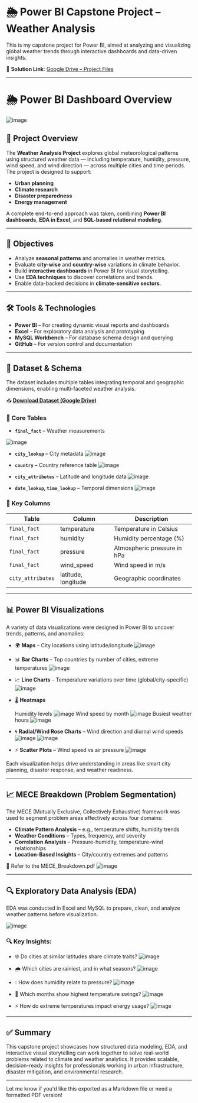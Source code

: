 

# 🌦️ Power BI Capstone Project – Weather Analysis

This is my capstone project for Power BI, aimed at analyzing and visualizing global weather trends through interactive dashboards and data-driven insights.

📁 **Solution Link**: [Google Drive – Project Files](https://drive.google.com/drive/folders/18r-Pn4C_DhWSydFqz_iyoVALTq6qrVyX?usp=drive_link)

---
# 🌦️ Power BI Dashboard Overview
![image](https://github.com/user-attachments/assets/32c0c272-20b0-44b2-909e-02f95bc67995)

## 📌 Project Overview

The **Weather Analysis Project** explores global meteorological patterns using structured weather data — including temperature, humidity, pressure, wind speed, and wind direction — across multiple cities and time periods. The project is designed to support:

* **Urban planning**
* **Climate research**
* **Disaster preparedness**
* **Energy management**

A complete end-to-end approach was taken, combining **Power BI dashboards**, **EDA in Excel**, and **SQL-based relational modeling**.

---

## 🎯 Objectives

* Analyze **seasonal patterns** and anomalies in weather metrics.
* Evaluate **city-wise** and **country-wise** variations in climate behavior.
* Build **interactive dashboards** in Power BI for visual storytelling.
* Use **EDA techniques** to discover correlations and trends.
* Enable data-backed decisions in **climate-sensitive sectors**.

---

## 🛠️ Tools & Technologies

* **Power BI** – For creating dynamic visual reports and dashboards
* **Excel** – For exploratory data analysis and prototyping
* **MySQL Workbench** – For database schema design and querying
* **GitHub** – For version control and documentation

---

## 🧰 Dataset & Schema

The dataset includes multiple tables integrating temporal and geographic dimensions, enabling multi-faceted weather analysis.

📥 **[Download Dataset (Google Drive)](https://drive.google.com/drive/folders/18r-Pn4C_DhWSydFqz_iyoVALTq6qrVyX?usp=drive_link)**

### 📂 Core Tables

* **`final_fact`** – Weather measurements
  
![image](https://github.com/user-attachments/assets/8e1fc06c-9a4d-4ece-bb88-5ab1caf71e56)

* **`city_lookup`** – City metadata
![image](https://github.com/user-attachments/assets/701dfaed-7011-49ab-845f-355669e52a06)

* **`country`** – Country reference table
![image](https://github.com/user-attachments/assets/05b451f1-146f-4fe8-a652-e988b97cd1ba)

* **`city_attributes`** – Latitude and longitude data
![image](https://github.com/user-attachments/assets/e3c12351-71c6-4434-811a-e379e455fc6f)

* **`date_lookup`, `time_lookup`** – Temporal dimensions
![image](https://github.com/user-attachments/assets/f256b52f-890b-4b66-8d72-76c00f80a77c)

### 🔑 Key Columns

| Table             | Column              | Description                 |
| ----------------- | ------------------- | --------------------------- |
| `final_fact`      | temperature         | Temperature in Celsius      |
| `final_fact`      | humidity            | Humidity percentage (%)     |
| `final_fact`      | pressure            | Atmospheric pressure in hPa |
| `final_fact`      | wind\_speed         | Wind speed in m/s           |
| `city_attributes` | latitude, longitude | Geographic coordinates      |

---

## 📊 Power BI Visualizations

A variety of data visualizations were designed in Power BI to uncover trends, patterns, and anomalies:

* 🌍 **Maps** – City locations using latitude/longitude
![image](https://github.com/user-attachments/assets/9ef3f3ba-71cb-4f79-bfc0-2d2812d4c641)

* 📊 **Bar Charts** – Top countries by number of cities, extreme temperatures
![image](https://github.com/user-attachments/assets/444c7b4e-0f5b-49ea-b275-8fb5104c0868)

* 📈 **Line Charts** – Temperature variations over time (global/city-specific)
![image](https://github.com/user-attachments/assets/ae05a67f-6745-46b4-a348-620d9af47b44)

* 🌡️ **Heatmaps**

  Humidity levels
  ![image](https://github.com/user-attachments/assets/47b94d16-5230-4ec5-b152-aef4918f3598)
   Wind speed by month
  ![image](https://github.com/user-attachments/assets/034408b9-7924-4478-83c7-0036d281f1e3)
  Busiest weather hours
  ![image](https://github.com/user-attachments/assets/dbfb5e30-bd4a-4ed9-979e-bce8b75f2e3e)

* 🌀 **Radial/Wind Rose Charts** – Wind direction and diurnal wind speeds
  ![image](https://github.com/user-attachments/assets/a5d7db61-67b0-4f9a-bdb2-34271f4d7256)
  ![image](https://github.com/user-attachments/assets/2f72dae1-86c4-4c6f-9586-b23ea3a00751)

* ⚡ **Scatter Plots** – Wind speed vs air pressure
  ![image](https://github.com/user-attachments/assets/edc7f017-e15b-4a24-83be-095a2a024b05)

Each visualization helps drive understanding in areas like smart city planning, disaster response, and weather readiness.

---

## 📈 MECE Breakdown (Problem Segmentation)

The MECE (Mutually Exclusive, Collectively Exhaustive) framework was used to segment problem areas effectively across four domains:

* **Climate Pattern Analysis** – e.g., temperature shifts, humidity trends
* **Weather Conditions** – Types, frequency, and severity
* **Correlation Analysis** – Pressure-humidity, temperature-wind relationships
* **Location-Based Insights** – City/country extremes and patterns

📄 Refer to the MECE\_Breakdown.pdf
![image](https://github.com/user-attachments/assets/6dd26ff2-443e-4bad-9346-74bea7246dd0)

---

## 🔍 Exploratory Data Analysis (EDA)

EDA was conducted in Excel and MySQL to prepare, clean, and analyze weather patterns before visualization.

![image](https://github.com/user-attachments/assets/c82ebdcc-7617-4e51-a2b4-55b23d7890e4)

### 🔍 Key Insights:

* 🌐 Do cities at similar latitudes share climate traits?
  ![image](https://github.com/user-attachments/assets/5de1eadb-51f4-477a-9a61-e47443011f78)

* 🌧️ Which cities are rainiest, and in what seasons?
  ![image](https://github.com/user-attachments/assets/1277ab5a-caef-4a16-9c61-d3aba9b95ad1)

* 💧 How does humidity relate to pressure?
  ![image](https://github.com/user-attachments/assets/c9ee6af6-1982-42be-a420-b33c362b9f85)

* 📆 Which months show highest temperature swings?
  ![image](https://github.com/user-attachments/assets/722631f6-26e1-4abb-aa93-e458f14d8b69)

* ⚡ How do extreme temperatures impact energy usage?
  ![image](https://github.com/user-attachments/assets/1515747c-af99-4db4-b5de-d31a51ca0878)

---

## ✅ Summary

This capstone project showcases how structured data modeling, EDA, and interactive visual storytelling can work together to solve real-world problems related to climate and weather analytics. It provides scalable, decision-ready insights for professionals working in urban infrastructure, disaster mitigation, and environmental research.

---

Let me know if you'd like this exported as a Markdown file or need a formatted PDF version!

